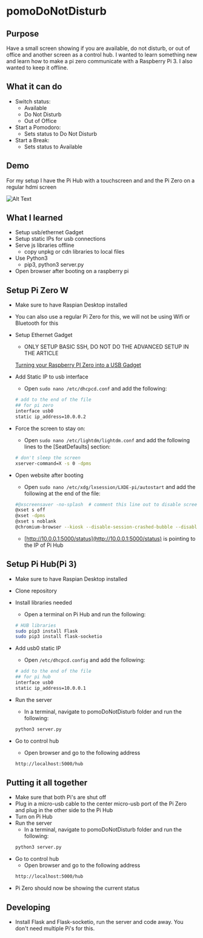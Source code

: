 # pomoDoNotDisturb
## Purpose

Have a small screen showing if you are available, do not disturb, or out of office and another screen as a control hub. I wanted to learn something new and learn how to make a pi zero communicate with a Raspberry Pi 3. I also wanted to keep it offline.

## What it can do

- Switch status:
    - Available
    - Do Not Disturb
    - Out of Office
- Start a Pomodoro:
    - Sets status to Do Not Disturb
- Start a Break:
    - Sets status to Available

## Demo

For my setup I have the Pi Hub with a touchscreen and and the Pi Zero on a regular hdmi screen

![Alt Text](/media/demo.gif)

## What I learned

- Setup usb/ethernet Gadget
- Setup static IPs for usb connections
- Serve js libraries offline
    - copy unpkg or cdn libraries to local files
- Use Python3
  - pip3, python3 server.py
- Open browser after booting on a raspberry pi

## Setup Pi Zero W
- Make sure to have Raspian Desktop installed
- You can also use a regular Pi Zero for this, we will not be using Wifi or Bluetooth for this
- Setup Ethernet Gadget
    - ONLY SETUP BASIC SSH, DO NOT DO THE ADVANCED SETUP IN THE ARTICLE

    [Turning your Raspberry PI Zero into a USB Gadget](https://learn.adafruit.com/turning-your-raspberry-pi-zero-into-a-usb-gadget/ethernet-gadget)

- Add Static IP to usb interface
    - Open `sudo nano /etc/dhcpcd.conf` and add the following:
    ```bash
    # add to the end of the file
    ## for pi zero
    interface usb0
    static ip_address=10.0.0.2
    ```    

- Force the screen to stay on:
    - Open `sudo nano /etc/lightdm/lightdm.conf` and add the following lines to the [SeatDefaults] section:
    ```bash
    # don't sleep the screen
    xserver-command=X -s 0 -dpms
    ```

- Open website after booting
    - Open `sudo nano /etc/xdg/lxsession/LXDE-pi/autostart` and add the following at the end of the file:
    ```bash
    #@xscreensaver -no-splash  # comment this line out to disable screensaver
    @xset s off
    @xset -dpms
    @xset s noblank
    @chromium-browser --kiosk --disable-session-crashed-bubble --disable-infobars --app=http://10.0.0.1:5000/status
    ```
  - [http://10.0.0.1:5000/status](http://10.0.0.1:5000/status) is pointing to the IP of Pi Hub

## Setup Pi Hub(Pi 3)
- Make sure to have Raspian Desktop installed
- Clone repository
- Install libraries needed
    - Open a terminal on Pi Hub and run the following:
    ```bash
    # HUB libraries
    sudo pip3 install Flask
    sudo pip3 install flask-socketio
    ```

- Add usb0 static IP
    - Open `/etc/dhcpcd.config`  and add the following:
    ```bash
    # add to the end of the file
    ## for pi hub
    interface usb0
    static ip_address=10.0.0.1
    ```            

- Run the server
    - In a terminal, navigate to pomoDoNotDisturb folder and run the following:
    ```bash
    python3 server.py
    ```

- Go to control hub
    - Open browser and go to the following address
    ```bash
    http://localhost:5000/hub
    ```

## Putting it all together

- Make sure that both Pi's are shut off
- Plug in a micro-usb cable to the center micro-usb port of the Pi Zero and plug in the other side to the Pi Hub
- Turn on Pi Hub
- Run the server
    - In a terminal, navigate to pomoDoNotDisturb folder and run the following:
    ```bash
    python3 server.py
    ```
- Go to control hub
    - Open browser and go to the following address
    ```bash
    http://localhost:5000/hub
    ```
- Pi Zero should now be showing the current status

## Developing

- Install Flask and Flask-socketio, run the server and code away. You don't need multiple Pi's for this.
